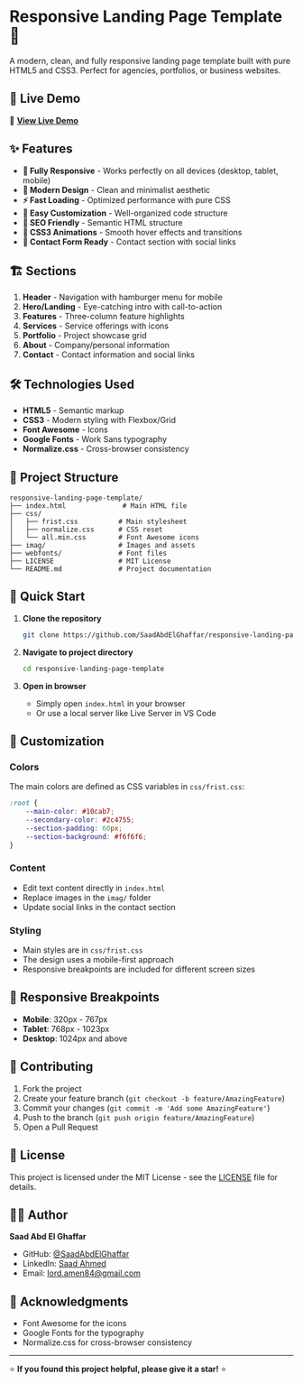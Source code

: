 # Responsive Landing Page Template 🚀

A modern, clean, and fully responsive landing page template built with pure HTML5 and CSS3. Perfect for agencies, portfolios, or business websites.

## 🌟 Live Demo

🔗 **[View Live Demo](https://saadabdelghaffar.github.io/responsive-landing-page-template/)**

## ✨ Features

- **📱 Fully Responsive** - Works perfectly on all devices (desktop, tablet, mobile)
- **🎨 Modern Design** - Clean and minimalist aesthetic
- **⚡ Fast Loading** - Optimized performance with pure CSS
- **🔧 Easy Customization** - Well-organized code structure
- **🎯 SEO Friendly** - Semantic HTML structure
- **🌈 CSS3 Animations** - Smooth hover effects and transitions
- **📧 Contact Form Ready** - Contact section with social links

## 🏗️ Sections

1. **Header** - Navigation with hamburger menu for mobile
2. **Hero/Landing** - Eye-catching intro with call-to-action
3. **Features** - Three-column feature highlights
4. **Services** - Service offerings with icons
5. **Portfolio** - Project showcase grid
6. **About** - Company/personal information
7. **Contact** - Contact information and social links

## 🛠️ Technologies Used

- **HTML5** - Semantic markup
- **CSS3** - Modern styling with Flexbox/Grid
- **Font Awesome** - Icons
- **Google Fonts** - Work Sans typography
- **Normalize.css** - Cross-browser consistency

## 📁 Project Structure

```
responsive-landing-page-template/
├── index.html              # Main HTML file
├── css/
│   ├── frist.css          # Main stylesheet
│   ├── normalize.css      # CSS reset
│   └── all.min.css        # Font Awesome icons
├── imag/                  # Images and assets
├── webfonts/              # Font files
├── LICENSE                # MIT License
└── README.md              # Project documentation
```

## 🚀 Quick Start

1. **Clone the repository**
   ```bash
   git clone https://github.com/SaadAbdElGhaffar/responsive-landing-page-template.git
   ```

2. **Navigate to project directory**
   ```bash
   cd responsive-landing-page-template
   ```

3. **Open in browser**
   - Simply open `index.html` in your browser
   - Or use a local server like Live Server in VS Code

## 🎨 Customization

### Colors
The main colors are defined as CSS variables in `css/frist.css`:
```css
:root {
    --main-color: #10cab7;
    --secondary-color: #2c4755;
    --section-padding: 60px;
    --section-background: #f6f6f6;
}
```

### Content
- Edit text content directly in `index.html`
- Replace images in the `imag/` folder
- Update social links in the contact section

### Styling
- Main styles are in `css/frist.css`
- The design uses a mobile-first approach
- Responsive breakpoints are included for different screen sizes

## 📱 Responsive Breakpoints

- **Mobile**: 320px - 767px
- **Tablet**: 768px - 1023px  
- **Desktop**: 1024px and above

## 🤝 Contributing

1. Fork the project
2. Create your feature branch (`git checkout -b feature/AmazingFeature`)
3. Commit your changes (`git commit -m 'Add some AmazingFeature'`)
4. Push to the branch (`git push origin feature/AmazingFeature`)
5. Open a Pull Request

## 📄 License

This project is licensed under the MIT License - see the [LICENSE](LICENSE) file for details.

## 👨‍💻 Author

**Saad Abd El Ghaffar**

- GitHub: [@SaadAbdElGhaffar](https://github.com/SaadAbdElGhaffar)
- LinkedIn: [Saad Ahmed](https://www.linkedin.com/in/saad-ahmed-683b77219/)
- Email: lord.amen84@gmail.com

## 🙏 Acknowledgments

- Font Awesome for the icons
- Google Fonts for the typography
- Normalize.css for cross-browser consistency

---

⭐ **If you found this project helpful, please give it a star!** ⭐
